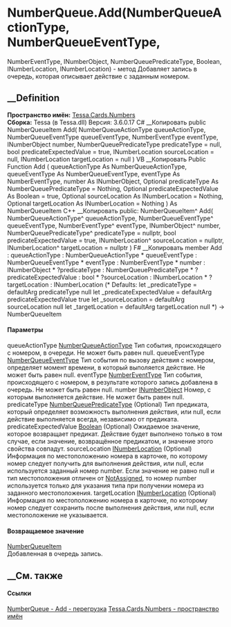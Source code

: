 # NumberQueue.Add(NumberQueueActionType, NumberQueueEventType,
NumberEventType, INumberObject, NumberQueuePredicateType, Boolean,
INumberLocation, INumberLocation) - метод
Добавляет запись в очередь, которая описывает действие с заданным номером.
## __Definition
 **Пространство имён:** [Tessa.Cards.Numbers](N_Tessa_Cards_Numbers.htm)  
 **Сборка:** Tessa (в Tessa.dll) Версия: 3.6.0.17
C# __Копировать
     public NumberQueueItem Add(
    	NumberQueueActionType queueActionType,
    	NumberQueueEventType queueEventType,
    	NumberEventType eventType,
    	INumberObject number,
    	NumberQueuePredicateType predicateType = null,
    	bool predicateExpectedValue = true,
    	INumberLocation sourceLocation = null,
    	INumberLocation targetLocation = null
    )
VB __Копировать
     Public Function Add ( 
    	queueActionType As NumberQueueActionType,
    	queueEventType As NumberQueueEventType,
    	eventType As NumberEventType,
    	number As INumberObject,
    	Optional predicateType As NumberQueuePredicateType = Nothing,
    	Optional predicateExpectedValue As Boolean = true,
    	Optional sourceLocation As INumberLocation = Nothing,
    	Optional targetLocation As INumberLocation = Nothing
    ) As NumberQueueItem
C++ __Копировать
     public:
    NumberQueueItem^ Add(
    	NumberQueueActionType^ queueActionType, 
    	NumberQueueEventType^ queueEventType, 
    	NumberEventType^ eventType, 
    	INumberObject^ number, 
    	NumberQueuePredicateType^ predicateType = nullptr, 
    	bool predicateExpectedValue = true, 
    	INumberLocation^ sourceLocation = nullptr, 
    	INumberLocation^ targetLocation = nullptr
    )
F# __Копировать
     member Add : 
            queueActionType : NumberQueueActionType * 
            queueEventType : NumberQueueEventType * 
            eventType : NumberEventType * 
            number : INumberObject * 
            ?predicateType : NumberQueuePredicateType * 
            ?predicateExpectedValue : bool * 
            ?sourceLocation : INumberLocation * 
            ?targetLocation : INumberLocation 
    (* Defaults:
            let _predicateType = defaultArg predicateType null
            let _predicateExpectedValue = defaultArg predicateExpectedValue true
            let _sourceLocation = defaultArg sourceLocation null
            let _targetLocation = defaultArg targetLocation null
    *)
    -> NumberQueueItem 
#### Параметры
queueActionType
[NumberQueueActionType](T_Tessa_Cards_Numbers_NumberQueueActionType.htm)
     Тип события, происходящего с номером, в очереди. Не может быть равен null. 
queueEventType
[NumberQueueEventType](T_Tessa_Cards_Numbers_NumberQueueEventType.htm)
     Тип события по вызову действия с номером, определяет момент времени, в который выполяется действие. Не может быть равен null. 
eventType [NumberEventType](T_Tessa_Cards_Numbers_NumberEventType.htm)
     Тип события, происходящего с номером, в результате которого запись добавлена в очередь. Не может быть равен null. 
number [INumberObject](T_Tessa_Cards_Numbers_INumberObject.htm)
     Номер, с которым выполняется действие. Не может быть равен null. 
predicateType
[NumberQueuePredicateType](T_Tessa_Cards_Numbers_NumberQueuePredicateType.htm)
(Optional)
     Тип предиката, который определяет возможность выполнения действия, или null, если действие выполняется всегда, независимо от предиката. 
predicateExpectedValue
[Boolean](https://learn.microsoft.com/dotnet/api/system.boolean) (Optional)
     Ожидаемое значение, которое возвращает предикат. Действие будет выполнено только в том случае, если значение, возвращённое предикатом, и значение этого свойства совпадут. 
sourceLocation [INumberLocation](T_Tessa_Cards_Numbers_INumberLocation.htm)
(Optional)
     Информация по местоположению номера в карточке, по которому номер следует получить для выполнения действия, или null, если используется заданный номер number. Если значение не равно null и тип местоположения отличен от [NotAssigned](F_Tessa_Cards_Numbers_NumberLocationTypes_NotAssigned.htm), то номер number используется только для указания типа при получении номера из заданного местоположения. 
targetLocation [INumberLocation](T_Tessa_Cards_Numbers_INumberLocation.htm)
(Optional)
     Информация по местоположению номера в карточке, по которому номер следует сохранить после выполнения действия, или null, если местоположение не указывается. 
#### Возвращаемое значение
[NumberQueueItem](T_Tessa_Cards_Numbers_NumberQueueItem.htm)  
Добавленная в очередь запись.
##  __См. также
#### Ссылки
[NumberQueue - ](T_Tessa_Cards_Numbers_NumberQueue.htm)
[Add - перегрузка](Overload_Tessa_Cards_Numbers_NumberQueue_Add.htm)
[Tessa.Cards.Numbers - пространство имён](N_Tessa_Cards_Numbers.htm)
